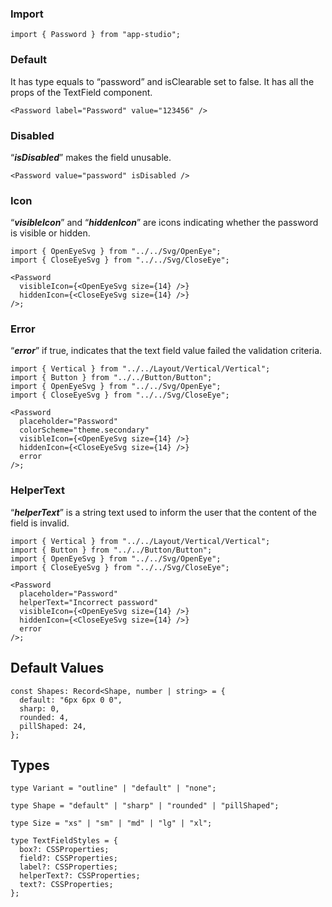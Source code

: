 ### **Import**

```tsx static
import { Password } from "app-studio";
```

### **Default**

It has type equals to “password” and isClearable set to false. It has all the props of the TextField component.

```tsx
<Password label="Password" value="123456" />
```

### **Disabled**

“**_isDisabled_**” makes the field unusable.

```tsx
<Password value="password" isDisabled />
```

### **Icon**

“**_visibleIcon_**” and “**_hiddenIcon_**” are icons indicating whether the password is visible or hidden.

```tsx
import { OpenEyeSvg } from "../../Svg/OpenEye";
import { CloseEyeSvg } from "../../Svg/CloseEye";

<Password
  visibleIcon={<OpenEyeSvg size={14} />}
  hiddenIcon={<CloseEyeSvg size={14} />}
/>;
```

### **Error**

“**_error_**” if true, indicates that the text field value failed the validation criteria.

```tsx
import { Vertical } from "../../Layout/Vertical/Vertical";
import { Button } from "../../Button/Button";
import { OpenEyeSvg } from "../../Svg/OpenEye";
import { CloseEyeSvg } from "../../Svg/CloseEye";

<Password
  placeholder="Password"
  colorScheme="theme.secondary"
  visibleIcon={<OpenEyeSvg size={14} />}
  hiddenIcon={<CloseEyeSvg size={14} />}
  error
/>;
```

### **HelperText**

“**_helperText_**” is a string text used to inform the user that the content of the field is invalid.

```tsx
import { Vertical } from "../../Layout/Vertical/Vertical";
import { Button } from "../../Button/Button";
import { OpenEyeSvg } from "../../Svg/OpenEye";
import { CloseEyeSvg } from "../../Svg/CloseEye";

<Password
  placeholder="Password"
  helperText="Incorrect password"
  visibleIcon={<OpenEyeSvg size={14} />}
  hiddenIcon={<CloseEyeSvg size={14} />}
  error
/>;
```

## **Default Values**

```tsx static
const Shapes: Record<Shape, number | string> = {
  default: "6px 6px 0 0",
  sharp: 0,
  rounded: 4,
  pillShaped: 24,
};
```

## Types

```tsx static
type Variant = "outline" | "default" | "none";
```

```tsx static
type Shape = "default" | "sharp" | "rounded" | "pillShaped";
```

```tsx static
type Size = "xs" | "sm" | "md" | "lg" | "xl";
```

```tsx static
type TextFieldStyles = {
  box?: CSSProperties;
  field?: CSSProperties;
  label?: CSSProperties;
  helperText?: CSSProperties;
  text?: CSSProperties;
};
```
